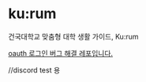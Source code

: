 # ku:rum
건국대학교 맞춤형 대학 생활 가이드, Ku:rum

[oauth 로그인 버그 해결 레포입니다.](https://github.com/KU-rum/backend/pull/46)

//discord test 용